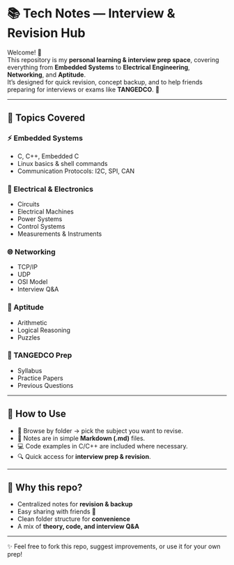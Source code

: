 # 📚 Tech Notes — Interview & Revision Hub

Welcome! 👋  
This repository is my **personal learning & interview prep space**, covering everything from **Embedded Systems** to **Electrical Engineering**, **Networking**, and **Aptitude**.  
It’s designed for quick revision, concept backup, and to help friends preparing for interviews or exams like **TANGEDCO**. 🚀  

---

## 🔹 Topics Covered

### ⚡ Embedded Systems
- C, C++, Embedded C  
- Linux basics & shell commands  
- Communication Protocols: I2C, SPI, CAN  

### 🔌 Electrical & Electronics
- Circuits  
- Electrical Machines  
- Power Systems  
- Control Systems  
- Measurements & Instruments  

### 🌐 Networking
- TCP/IP  
- UDP  
- OSI Model  
- Interview Q&A  

### 🧠 Aptitude
- Arithmetic  
- Logical Reasoning  
- Puzzles  

### 📝 TANGEDCO Prep
- Syllabus  
- Practice Papers  
- Previous Questions  

---

## 🔹 How to Use
- 📂 Browse by folder → pick the subject you want to revise.  
- 📝 Notes are in simple **Markdown (.md)** files.  
- 💻 Code examples in C/C++ are included where necessary.  
- 🔍 Quick access for **interview prep & revision**.  

---

## 🔹 Why this repo?
- Centralized notes for **revision & backup**  
- Easy sharing with friends 👥  
- Clean folder structure for **convenience**  
- A mix of **theory, code, and interview Q&A**  

---

✨ Feel free to fork this repo, suggest improvements, or use it for your own prep!  
